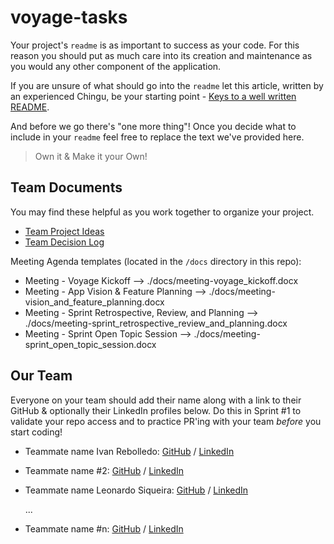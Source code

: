 # voyage-tasks

Your project's `readme` is as important to success as your code. For 
this reason you should put as much care into its creation and maintenance
as you would any other component of the application.

If you are unsure of what should go into the `readme` let this article,
written by an experienced Chingu, be your starting point - 
[Keys to a well written README](https://tinyurl.com/yk3wubft).

And before we go there's "one more thing"! Once you decide what to include
in your `readme` feel free to replace the text we've provided here.

> Own it & Make it your Own!

## Team Documents

You may find these helpful as you work together to organize your project.

- [Team Project Ideas](./docs/team_project_ideas.md)
- [Team Decision Log](./docs/team_decision_log.md)

Meeting Agenda templates (located in the `/docs` directory in this repo):

- Meeting - Voyage Kickoff --> ./docs/meeting-voyage_kickoff.docx
- Meeting - App Vision & Feature Planning --> ./docs/meeting-vision_and_feature_planning.docx
- Meeting - Sprint Retrospective, Review, and Planning --> ./docs/meeting-sprint_retrospective_review_and_planning.docx
- Meeting - Sprint Open Topic Session --> ./docs/meeting-sprint_open_topic_session.docx

## Our Team

Everyone on your team should add their name along with a link to their GitHub
& optionally their LinkedIn profiles below. Do this in Sprint #1 to validate
your repo access and to practice PR'ing with your team *before* you start
coding!

- Teammate name Ivan Rebolledo: [GitHub]( https://github.com/ivannissimrch) / [LinkedIn]( https://www.linkedin.com/in/ivan-rebolledo-012b17244/)
- Teammate name #2: [GitHub](https://github.com/ghaccountname) / [LinkedIn](https://linkedin.com/in/liaccountname)
- Teammate name Leonardo Siqueira: [GitHub](https://github.com/Leonardostdesign) / [LinkedIn](https://www.linkedin.com/in/leonardostdesign/)

   ...
- Teammate name #n: [GitHub](https://github.com/ghaccountname) / [LinkedIn](https://linkedin.com/in/liaccountname)
